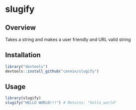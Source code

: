 # slugify
## Overview

Takes a string and makes a user friendly and URL valid string

## Installation
```R
library("devtools")
devtools::install_github("cannin/slugify")
```  

## Usage
```R
library(slugify)
slugify("HELLO WORLD!!!") # Returns: "hello_world"
```
